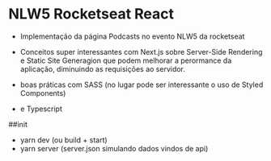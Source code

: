 # NLW5 Rocketseat React
- Implementação da página Podcasts no evento NLW5 da rocketseat

- Conceitos super interessantes com Next.js sobre Server-Side Rendering e Static Site Generagion que podem melhorar a perormance da aplicação, diminuindo as requisições ao servidor.

- boas práticas com SASS (no lugar pode ser interessante o uso de Styled Components) 
- e Typescript

##init
- yarn dev (ou build + start)
- yarn server (server.json simulando dados vindos de api)